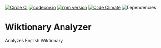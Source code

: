 [![Circle CI](https://circleci.com/gh/darvin/enwiktionary-analyzer.svg?style=svg)](https://circleci.com/gh/darvin/enwiktionary-analyzer)
[![codecov.io](http://codecov.io/github/darvin/enwiktionary-analyzer/coverage.svg?branch=master)](http://codecov.io/github/darvin/enwiktionary-analyzer?branch=master)
[![npm version](https://badge.fury.io/js/enwiktionary-analyzer.svg)](https://badge.fury.io/js/enwiktionary-analyzer)
[![Code Climate](https://codeclimate.com/github/darvin/enwiktionary-analyzer/badges/gpa.svg)](https://codeclimate.com/github/darvin/enwiktionary-analyzer)
![Dependencies](https://david-dm.org/darvin/enwiktionary-analyzer.svg)

# Wiktionary Analyzer

Analyzes English Wiktionary
